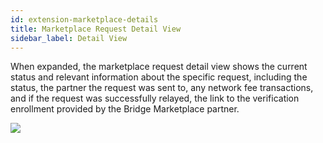 ```yaml
---
id: extension-marketplace-details
title: Marketplace Request Detail View
sidebar_label: Detail View
---
```


When expanded, the marketplace request detail view shows the current status and relevant information about the specific request, including the status, the partner the request was sent to, any network fee transactions, and if the request was successfully relayed, the link to the verification enrollment provided by the Bridge Marketplace partner.

<img class='centered' src='/doc/img/extension/passport-marketplace-request-details.jpg'></img>
